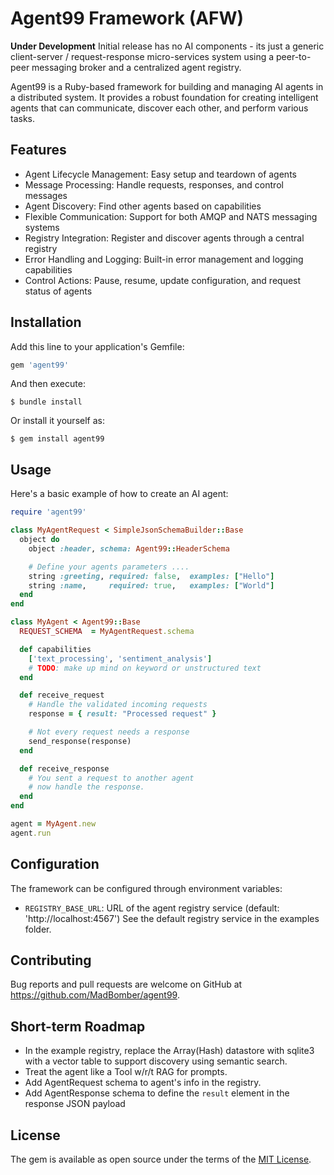 # Agent99 Framework (AFW)

**Under Development**  Initial release has no AI components - its just a generic client-server / request-response micro-services system using a peer-to-peer messaging broker and a centralized agent registry.

Agent99 is a Ruby-based framework for building and managing AI agents in a distributed system. It provides a robust foundation for creating intelligent agents that can communicate, discover each other, and perform various tasks.

## Features

- Agent Lifecycle Management: Easy setup and teardown of agents
- Message Processing: Handle requests, responses, and control messages
- Agent Discovery: Find other agents based on capabilities
- Flexible Communication: Support for both AMQP and NATS messaging systems
- Registry Integration: Register and discover agents through a central registry
- Error Handling and Logging: Built-in error management and logging capabilities
- Control Actions: Pause, resume, update configuration, and request status of agents

## Installation

Add this line to your application's Gemfile:

```ruby
gem 'agent99'
```

And then execute:

```
$ bundle install
```

Or install it yourself as:

```
$ gem install agent99
```

## Usage

Here's a basic example of how to create an AI agent:

```ruby
require 'agent99'

class MyAgentRequest < SimpleJsonSchemaBuilder::Base
  object do
    object :header, schema: Agent99::HeaderSchema

    # Define your agents parameters ....
    string :greeting, required: false,  examples: ["Hello"]
    string :name,     required: true,   examples: ["World"]
  end
end

class MyAgent < Agent99::Base
  REQUEST_SCHEMA  = MyAgentRequest.schema

  def capabilities
    ['text_processing', 'sentiment_analysis']
    # TODO: make up mind on keyword or unstructured text
  end

  def receive_request
    # Handle the validated incoming requests
    response = { result: "Processed request" }

    # Not every request needs a response
    send_response(response)
  end

  def receive_response
    # You sent a request to another agent
    # now handle the response.
  end
end

agent = MyAgent.new
agent.run
```

## Configuration

The framework can be configured through environment variables:

- `REGISTRY_BASE_URL`: URL of the agent registry service (default: 'http://localhost:4567')  See the default registry service in the examples folder.

## Contributing

Bug reports and pull requests are welcome on GitHub at https://github.com/MadBomber/agent99.

## Short-term Roadmap

- In the example registry, replace the Array(Hash) datastore with sqlite3 with a vector table to support discovery using semantic search.
- Treat the agent like a Tool w/r/t RAG for prompts.
- Add AgentRequest schema to agent's info in the registry.
- Add AgentResponse schema to define the `result` element in the response JSON payload

## License

The gem is available as open source under the terms of the [MIT License](https://opensource.org/licenses/MIT).